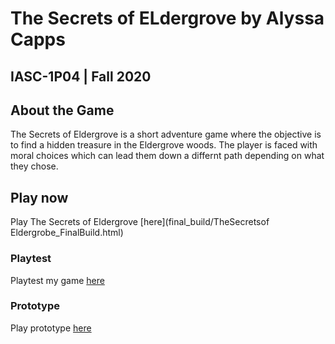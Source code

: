 # The Secrets of ELdergrove by Alyssa Capps
## IASC-1P04 | Fall 2020

## About the Game

The Secrets of Eldergrove is a short adventure game where the objective is to find a hidden treasure in the Eldergrove woods. The player is faced with moral choices which can lead them down a differnt path depending on what they chose.  

## Play now

Play The Secrets of Eldergrove [here](final_build/TheSecretsof Eldergrobe_FinalBuild.html)

### Playtest

Playtest my game [here](playtest/playtest)

### Prototype

Play prototype [here](prototype/TheSecretsofEldergrove.html)
